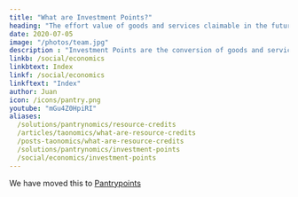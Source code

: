 ```yaml
---
title: "What are Investment Points?"
heading: "The effort value of goods and services claimable in the future"
date: 2020-07-05
image: "/photos/team.jpg"
description : "Investment Points are the conversion of goods and services into their corresponding value in effort claimable in the future"
linkb: /social/economics
linkbtext: Index
linkf: /social/economics
linkftext: "Index"
author: Juan
icon: /icons/pantry.png
youtube: "mGu4Z0HpiRI"
aliases:
  /solutions/pantrynomics/resource-credits
  /articles/taonomics/what-are-resource-credits
  /posts-taonomics/what-are-resource-credits
  /solutions/pantrynomics/investment-points
  /social/economics/investment-points  
---
```


We have moved this to [Pantrypoints](https://pantrypoints.com/docs/pantrynomics/investment-points)
